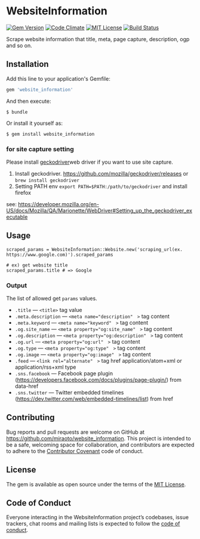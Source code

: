 # WebsiteInformation

[![Gem Version](https://badge.fury.io/rb/website_information.svg)](https://badge.fury.io/rb/website_information) [![Code Climate](https://codeclimate.com/github/miraoto/website_information/badges/gpa.svg)](https://codeclimate.com/github/miraoto/website_information) [![MIT License](http://img.shields.io/badge/license-MIT-blue.svg?style=flat)](LICENSE) [![Build Status](https://travis-ci.org/miraoto/website_information.svg?branch=master)](https://travis-ci.org/miraoto/website_information)

Scrape website information that title, meta, page capture, description, ogp and so on.

## Installation

Add this line to your application's Gemfile:

```ruby
gem 'website_information'
```

And then execute:

    $ bundle

Or install it yourself as:

    $ gem install website_information

### for site capture setting
Please install [geckodriver](https://github.com/mozilla/geckodriver/releases)web driver if you want to use site capture.

1. Install geckodriver. https://github.com/mozilla/geckodriver/releases or ``` brew install geckodriver ```
2. Setting PATH env ``` export PATH=$PATH:/path/to/geckodriver ``` and install firefox

see: https://developer.mozilla.org/en-US/docs/Mozilla/QA/Marionette/WebDriver#Setting_up_the_geckodriver_executable

## Usage

```
scraped_params = WebsiteInformation::Website.new('scraping_url(ex. https://www.google.com)').scraped_params

# ex) get website title
scraped_params.title # => Google

```

### Output
The list of allowed get `params` values.

 * ```.title```  — ```<title>``` tag value
 * ```.meta.description```  — ```<meta name="description"　>``` tag content
 * ```.meta.keyword```  — ```<meta name="keyword"　>``` tag content
 * ```.og.site_name```  — ```<meta property="og:site_name"　>``` tag content
 * ```.og.description```  — ```<meta property="og:description"　>``` tag content
 * ```.og.url```  — ```<meta property="og:url"　>``` tag content
 * ```.og.type```  — ```<meta property="og:type"　>``` tag content
 * ```.og.image```  — ```<meta property="og:image"　>``` tag content
 * ```.feed```  — ```<link rel="alternate"　>``` tag href application/atom+xml or application/rss+xml type
 * ```.sns.facebook```  — Facebook page plugin (https://developers.facebook.com/docs/plugins/page-plugin/) from data-href
 * ```.sns.twitter```  — Twitter embedded timelines (https://dev.twitter.com/web/embedded-timelines/list) from href


## Contributing

Bug reports and pull requests are welcome on GitHub at https://github.com/miraoto/website_information. This project is intended to be a safe, welcoming space for collaboration, and contributors are expected to adhere to the [Contributor Covenant](http://contributor-covenant.org) code of conduct.

## License

The gem is available as open source under the terms of the [MIT License](http://opensource.org/licenses/MIT).

## Code of Conduct

Everyone interacting in the WebsiteInformation project’s codebases, issue trackers, chat rooms and mailing lists is expected to follow the [code of conduct](https://github.com/[USERNAME]/website_information/blob/master/CODE_OF_CONDUCT.md).
